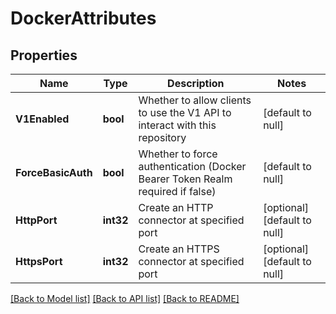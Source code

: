 # DockerAttributes

## Properties
Name | Type | Description | Notes
------------ | ------------- | ------------- | -------------
**V1Enabled** | **bool** | Whether to allow clients to use the V1 API to interact with this repository | [default to null]
**ForceBasicAuth** | **bool** | Whether to force authentication (Docker Bearer Token Realm required if false) | [default to null]
**HttpPort** | **int32** | Create an HTTP connector at specified port | [optional] [default to null]
**HttpsPort** | **int32** | Create an HTTPS connector at specified port | [optional] [default to null]

[[Back to Model list]](../README.md#documentation-for-models) [[Back to API list]](../README.md#documentation-for-api-endpoints) [[Back to README]](../README.md)

